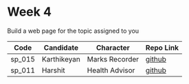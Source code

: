 # Week 4
Build a web page for the topic assigned to you

| Code | Candidate | Character| Repo Link |
| --------- | --------- | ---- | --- |
| sp_015 | Karthikeyan | Marks Recorder | [github](https://github.com/karthikeyanranasthala/masai-week-4) |
| sp_011 | Harshit | Health Advisor | [github](https://github.com/harshit860/masai-week-4) |
